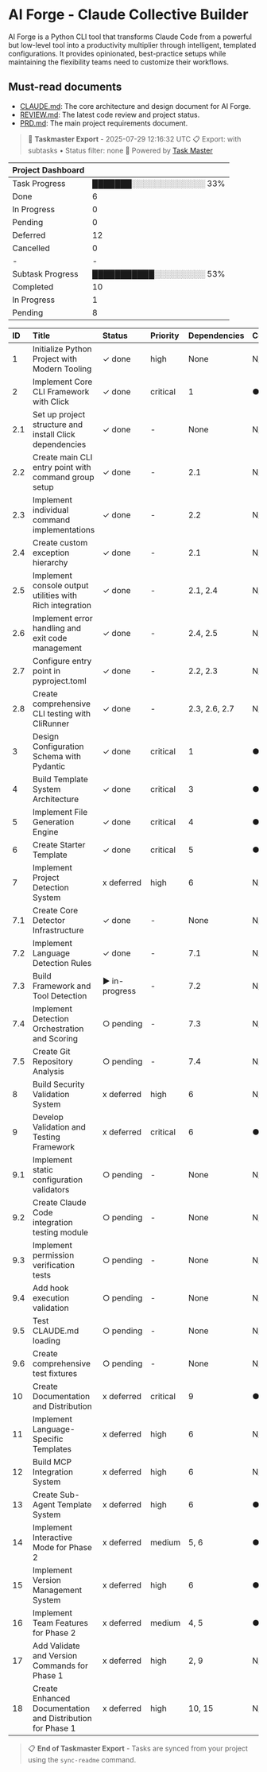 # AI Forge - Claude Collective Builder

AI Forge is a Python CLI tool that transforms Claude Code from a powerful but low-level tool into a productivity multiplier through intelligent, templated configurations. It provides opinionated, best-practice setups while maintaining the flexibility teams need to customize their workflows.

## Must-read documents
- [CLAUDE.md](./CLAUDE.md): The core architecture and design document for AI Forge.
- [REVIEW.md](./REVIEW.md): The latest code review and project status.
- [PRD.md](./taskmaster/docs/PRD.md): The main project requirements document.

<!-- TASKMASTER_EXPORT_START -->
> 🎯 **Taskmaster Export** - 2025-07-29 12:16:32 UTC
> 📋 Export: with subtasks • Status filter: none
> 🔗 Powered by [Task Master](https://task-master.dev?utm_source=github-readme&utm_medium=readme-export&utm_campaign=ai-forge&utm_content=task-export-link)

| Project Dashboard |  |
| :-                |:-|
| Task Progress     | ███████░░░░░░░░░░░░░ 33% |
| Done | 6 |
| In Progress | 0 |
| Pending | 0 |
| Deferred | 12 |
| Cancelled | 0 |
|-|-|
| Subtask Progress | ███████████░░░░░░░░░ 53% |
| Completed | 10 |
| In Progress | 1 |
| Pending | 8 |


| ID | Title | Status | Priority | Dependencies | Complexity |
| :- | :-    | :-     | :-       | :-           | :-         |
| 1 | Initialize Python Project with Modern Tooling | ✓&nbsp;done | high | None | N/A |
| 2 | Implement Core CLI Framework with Click | ✓&nbsp;done | critical | 1 | ● 7 |
| 2.1 | Set up project structure and install Click dependencies | ✓&nbsp;done | -            | None | N/A |
| 2.2 | Create main CLI entry point with command group setup | ✓&nbsp;done | -            | 2.1 | N/A |
| 2.3 | Implement individual command implementations | ✓&nbsp;done | -            | 2.2 | N/A |
| 2.4 | Create custom exception hierarchy | ✓&nbsp;done | -            | 2.1 | N/A |
| 2.5 | Implement console output utilities with Rich integration | ✓&nbsp;done | -            | 2.1, 2.4 | N/A |
| 2.6 | Implement error handling and exit code management | ✓&nbsp;done | -            | 2.4, 2.5 | N/A |
| 2.7 | Configure entry point in pyproject.toml | ✓&nbsp;done | -            | 2.2, 2.3 | N/A |
| 2.8 | Create comprehensive CLI testing with CliRunner | ✓&nbsp;done | -            | 2.3, 2.6, 2.7 | N/A |
| 3 | Design Configuration Schema with Pydantic | ✓&nbsp;done | critical | 1 | ● 8 |
| 4 | Build Template System Architecture | ✓&nbsp;done | critical | 3 | ● 9 |
| 5 | Implement File Generation Engine | ✓&nbsp;done | critical | 4 | ● 7 |
| 6 | Create Starter Template | ✓&nbsp;done | critical | 5 | ● 4 |
| 7 | Implement Project Detection System | x&nbsp;deferred | high | 6 | N/A |
| 7.1 | Create Core Detector Infrastructure | ✓&nbsp;done | -            | None | N/A |
| 7.2 | Implement Language Detection Rules | ✓&nbsp;done | -            | 7.1 | N/A |
| 7.3 | Build Framework and Tool Detection | ►&nbsp;in-progress | -            | 7.2 | N/A |
| 7.4 | Implement Detection Orchestration and Scoring | ○&nbsp;pending | -            | 7.3 | N/A |
| 7.5 | Create Git Repository Analysis | ○&nbsp;pending | -            | 7.4 | N/A |
| 8 | Build Security Validation System | x&nbsp;deferred | high | 6 | N/A |
| 9 | Develop Validation and Testing Framework | x&nbsp;deferred | critical | 6 | ● 8 |
| 9.1 | Implement static configuration validators | ○&nbsp;pending | -            | None | N/A |
| 9.2 | Create Claude Code integration testing module | ○&nbsp;pending | -            | None | N/A |
| 9.3 | Implement permission verification tests | ○&nbsp;pending | -            | None | N/A |
| 9.4 | Add hook execution validation | ○&nbsp;pending | -            | None | N/A |
| 9.5 | Test CLAUDE.md loading | ○&nbsp;pending | -            | None | N/A |
| 9.6 | Create comprehensive test fixtures | ○&nbsp;pending | -            | None | N/A |
| 10 | Create Documentation and Distribution | x&nbsp;deferred | critical | 9 | ● 6 |
| 11 | Implement Language-Specific Templates | x&nbsp;deferred | high | 6 | N/A |
| 12 | Build MCP Integration System | x&nbsp;deferred | high | 6 | N/A |
| 13 | Create Sub-Agent Template System | x&nbsp;deferred | high | 6 | ● 6 |
| 14 | Implement Interactive Mode for Phase 2 | x&nbsp;deferred | medium | 5, 6 | ● 8 |
| 15 | Implement Version Management System | x&nbsp;deferred | high | 6 | ● 9 |
| 16 | Implement Team Features for Phase 2 | x&nbsp;deferred | medium | 4, 5 | ● 10 |
| 17 | Add Validate and Version Commands for Phase 1 | x&nbsp;deferred | high | 2, 9 | N/A |
| 18 | Create Enhanced Documentation and Distribution for Phase 1 | x&nbsp;deferred | high | 10, 15 | N/A |

> 📋 **End of Taskmaster Export** - Tasks are synced from your project using the `sync-readme` command.
<!-- TASKMASTER_EXPORT_END -->









